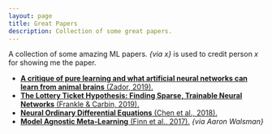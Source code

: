 ```yaml
---
layout: page
title: Great Papers
description: Collection of some great papers.
---
```


A collection of some amazing ML papers. _{via x}_ is used to credit person _x_ for showing me the paper.  

* [**A critique of pure learning and what artificial neural networks can learn from animal brains** (Zador, 2019).](https://www.nature.com/articles/s41467-019-11786-6)
* [**The Lottery Ticket Hypothesis: Finding Sparse, Trainable Neural Networks** (Frankle & Carbin, 2019).](https://arxiv.org/abs/1803.03635)
* [**Neural Ordinary Differential Equations** (Chen et al., 2018).](https://arxiv.org/abs/1806.07366)
* [**Model Agnostic Meta-Learning** (Finn et al., 2017).](https://arxiv.org/abs/1703.03400) _{via Aaron Walsman}_
